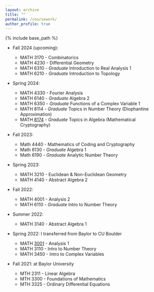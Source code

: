 ```yaml
---
layout: archive
title: ""
permalink: /coursework/
author_profile: true
---
```


{% include base_path %}

* Fall 2024 (upcoming):
  * MATH 3170 - Combinatorics
  * MATH 4230 - Differential Geometry 
  * MATH 6310 - _Graduate_ Introduction to Real Analysis 1
  * MATH 6210 - _Graduate_ Introduction to Topology 

* Spring 2024:
  * MATH 4330 - Fourier Analysis
  * MATH 6140 - _Graduate_ Algebra 2
  * MATH 6350 - _Graduate_ Functions of a Complex Variable 1
  * MATH 8114 - _Graduate_ Topics in Number Theory (Diophantine Approximation)
  * MATH <a href="https://catalog.colorado.edu/search/?P=MATH%208174">8174</a> - _Graduate_ Topics in Algebra (Mathematical Cryptography)

* Fall 2023:
  * Math 4440 - Mathematics of Coding and Cryptography
  * Math 6130 - _Graduate_ Algebra 1
  * Math 6190 - _Graduate_ Analytic Number Theory

* Spring 2023:
  * MATH 3210 - Euclidean & Non-Euclidean Geometry
  * MATH 4140 - Abstract Algebra 2 

* Fall 2022:
  * MATH 4001 - Analysis 2
  * MATH 6110 - _Graduate_ Intro to Number Theory

* Summer 2022:
  * MATH 3140 - Abstract Algebra 1
 
* Spring 2022: I transferred from Baylor to CU Boulder
  * MATH <a href="https://catalog.colorado.edu/search/?P=MATH%203001">3001</a> - Analysis 1
  * MATH 3110 - Intro to Number Theory
  * MATH 3450 - Intro to Complex Variables 

* Fall 2021: at Baylor University
  * MTH 2311 - Linear Algebra
  * MTH 3300 - Foundations of Mathematics 
  * MTH 3325 - Ordinary Differential Equations

